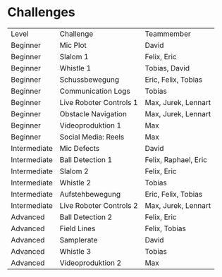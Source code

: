 # Challenges

<table>
<tr><td> Level        </td><td> Challenge              </td><td> Teammember           </td></tr>
<tr><td> Beginner     </td><td> Mic Plot               </td><td> David                </td></tr>
<tr><td> Beginner     </td><td> Slalom 1               </td><td> Felix, Eric          </td></tr>
<tr><td> Beginner     </td><td> Whistle 1              </td><td> Tobias, David        </td></tr>
<tr><td> Beginner     </td><td> Schussbewegung         </td><td> Eric, Felix, Tobias  </td></tr>
<tr><td> Beginner     </td><td> Communication Logs     </td><td> Tobias               </td></tr>
<tr><td> Beginner     </td><td> Live Roboter Controls 1</td><td> Max, Jurek, Lennart  </td></tr>
<tr><td> Beginner     </td><td> Obstacle Navigation    </td><td> Max, Jurek, Lennart  </td></tr>
<tr><td> Beginner     </td><td> Videoproduktion 1      </td><td> Max                  </td></tr>
<tr><td> Beginner     </td><td> Social Media: Reels    </td><td> Max                  </td></tr>
<tr><td> Intermediate </td><td> Mic Defects            </td><td> David                </td></tr>
<tr><td> Intermediate </td><td> Ball Detection 1       </td><td> Felix, Raphael, Eric </td></tr>
<tr><td> Intermediate </td><td> Slalom 2               </td><td> Felix, Eric          </td></tr>
<tr><td> Intermediate </td><td> Whistle 2              </td><td> Tobias               </td></tr>
<tr><td> Intermediate </td><td> Aufstehbewegung        </td><td> Eric, Felix, Tobias  </td></tr>
<tr><td> Intermediate </td><td> Live Roboter Controls 2</td><td> Max, Jurek, Lennart  </td></tr>
<tr><td> Advanced     </td><td> Ball Detection 2       </td><td> Felix, Eric          </td></tr>
<tr><td> Advanced     </td><td> Field Lines            </td><td> Felix, Tobias        </td></tr>
<tr><td> Advanced     </td><td> Samplerate	           </td><td> David                </td></tr>
<tr><td> Advanced     </td><td> Whistle 3	           </td><td>Tobias                </td></tr>
<tr><td> Advanced     </td><td> Videoproduktion 2      </td><td> Max                  </td></tr>
</table>
